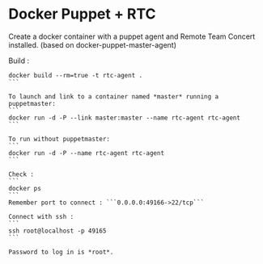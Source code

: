 # Docker Puppet + RTC

Create a docker container with a puppet agent and Remote Team Concert installed.
(based on docker-puppet-master-agent)

Build :
````
docker build --rm=true -t rtc-agent .
```

To launch and link to a container named *master* running a puppetmaster:
```
docker run -d -P --link master:master --name rtc-agent rtc-agent
```

To run without puppetmaster:
```
docker run -d -P --name rtc-agent rtc-agent
```

Check :
```
docker ps
```
Remember port to connect : ```0.0.0.0:49166->22/tcp```

Connect with ssh :
```
ssh root@localhost -p 49165
```

Password to log in is *root*.
